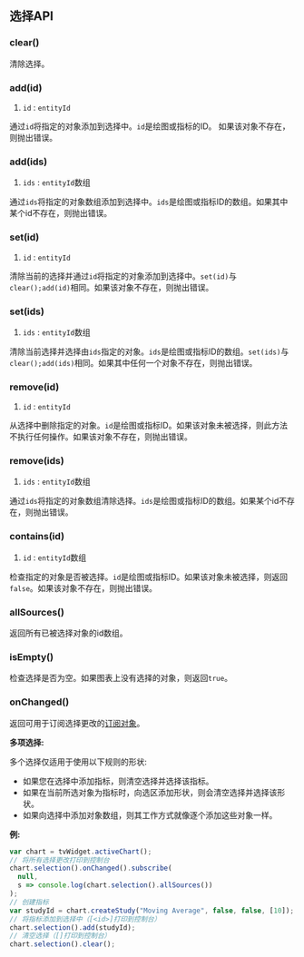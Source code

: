 ## 选择API

### clear()

清除选择。

### add(id)

1. `id` : `entityId`

通过`id`将指定的对象添加到选择中。`id`是绘图或指标的ID。 如果该对象不存在，则抛出错误。

### add(ids)

1. `ids` : `entityId`数组

通过`ids`将指定的对象数组添加到选择中。`ids`是绘图或指标ID的数组。如果其中某个id不存在，则抛出错误。

### set(id)

1. `id` : `entityId`

清除当前的选择并通过`id`将指定的对象添加到选择中。`set(id)`与`clear();add(id)`相同。如果该对象不存在，则抛出错误。

### set(ids)

1. `ids` : `entityId`数组

清除当前选择并选择由`ids`指定的对象。`ids`是绘图或指标ID的数组。`set(ids)`与`clear();add(ids)`相同。如果其中任何一个对象不存在，则抛出错误。

### remove(id)

1. `id` : `entityId`

从选择中删除指定的对象。`id`是绘图或指标ID。如果该对象未被选择，则此方法不执行任何操作。如果该对象不存在，则抛出错误。

### remove(ids)

1. `ids` : `entityId`数组

通过`ids`将指定的对象数组清除选择。`ids`是绘图或指标ID的数组。如果某个id不存在，则抛出错误。

### contains(id)

1. `id` : `entityId`数组

检查指定的对象是否被选择。`id`是绘图或指标ID。如果该对象未被选择，则返回`false`。如果该对象不存在，则抛出错误。

### allSources()

返回所有已被选择对象的id数组。

### isEmpty()

检查选择是否为空。如果图表上没有选择的对象，则返回`true`。

### onChanged()

返回可用于订阅选择更改的[订阅对象](Subscription.md)。

**多项选择:**

多个选择仅适用于使用以下规则的形状:

* 如果您在选择中添加指标，则清空选择并选择该指标。
* 如果在当前所选对象为指标时，向选区添加形状，则会清空选择并选择该形状。
* 如果向选择中添加对象数组，则其工作方式就像逐个添加这些对象一样。

**例:**

```javascript
var chart = tvWidget.activeChart();
// 将所有选择更改打印到控制台
chart.selection().onChanged().subscribe(
  null, 
  s => console.log(chart.selection().allSources())
);
// 创建指标
var studyId = chart.createStudy("Moving Average", false, false, [10]);
// 将指标添加到选择中（[<id>]打印到控制台）
chart.selection().add(studyId);
// 清空选择（[]打印到控制台）
chart.selection().clear();
```

